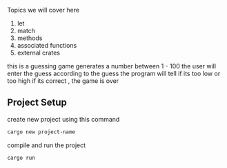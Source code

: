 Topics we will cover here

1. let
2. match
3. methods
4. associated functions
5. external crates

this is a guessing game
generates a number between 1 - 100
the user will enter the guess
according to the guess the program will tell if its too low or too high
if its correct , the game is over

## Project Setup

create new project using this command
```bash
cargo new project-name
```

compile and run the project
```bash
cargo run
```


